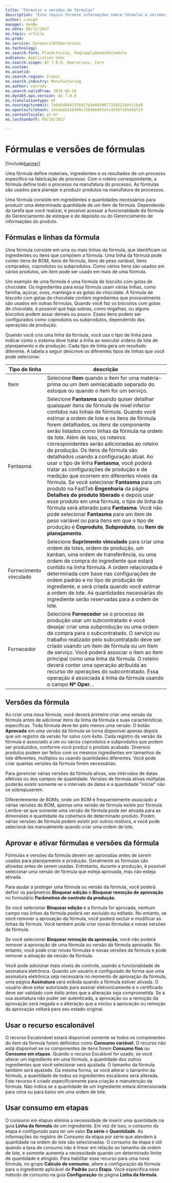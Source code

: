 ```yaml
---
title: "Fórmulas e versões de fórmulas"
description: "Este tópico fornece informações sobre fórmulas e versões da fórmula. Uma fórmula define materiais, ingredientes e os resultados de um processo específico na fabricação de processo. As fórmulas são usados para planejar e produzir produtos na manufatura de processos."
author: cvocph
manager: AnnBe
ms.date: 09/12/2017
ms.topic: article
ms.prod: 
ms.service: Dynamics365Operations
ms.technology: 
ms.search.form: PlanActivity, ReqSupplyDemandSchedule
audience: Application User
ms.search.scope: AX 7.0.0, Operations, Core
ms.custom: 
ms.assetid: 
ms.search.region: Global
ms.search.industry: Manufacturing
ms.author: conradv
ms.search.validFrom: 2016-02-28
ms.dyn365.ops.version: AX 7.0.0
ms.translationtype: HT
ms.sourcegitcommit: 7e0a5d044133b917a3eb9386773205218e5c1b40
ms.openlocfilehash: 53edebb31b969c13b566d03afe3d58718543bf23
ms.contentlocale: pt-br
ms.lasthandoff: 09/29/2017

---
```


# <a name="formulas-and-formula-versions"></a>Fórmulas e versões de fórmulas

[!include[banner](../includes/banner.md)]

Uma fórmula define materiais, ingredientes e os resultados de um processo específico na fabricação de processo. Com o roteiro correspondente, a fórmula define todo o processo na manufatura do processo. As fórmulas são usados para planejar e produzir produtos na manufatura de processos.

Uma fórmula consiste em ingredientes e quantidades necessários para produzir uma determinada quantidade de um item de fórmula. Dependendo da tarefa que você realizar, é possível acessar a funcionalidade da fórmula do Gerenciamento de estoque e de depósito ou do Gerenciamento de informações do produto.

## <a name="formulas-and-formula-lines"></a>Fórmulas e linhas da fórmula
Uma fórmula consiste em uma ou mais linhas da fórmula, que identificam os ingredientes ou itens que compõem a fórmula. Uma linha da fórmula pode conter itens de BOM, itens de fórmula, itens de peso variável, itens comprados, coprodutos ou subprodutos. Como vários itens são usados em vários produtos, um item pode ser usado em mais de uma fórmula.

Um exemplo de uma fórmula é uma fórmula de biscoito com gotas de chocolate. Os ingredientes para essa fórmula usam várias linhas, como farinha, açúcar, ovos, manteiga e as gotas de chocolate. A fórmula de biscoito com gotas de chocolate contém ingredientes que provavelmente são usados em outras fórmulas. Quando você faz os biscoitos com gotas de chocolate, é possível que haja sobras, como migalhas, ou alguns biscoitos podem assar demais ou pouco. Esses itens podem ser configurados como coprodutos ou subprodutos, dependendo das operações de produção.

Quando você cria uma linha da fórmula, você usa o tipo de linha para indicar como o sistema deve tratar a linha ao executar ordens de lote de planejamento e de produção. Cada tipo de linha gera um resultado diferente. A tabela a seguir descreve os diferentes tipos de linhas que você pode selecionar. 

| Tipo de linha     | descrição  |
|---------------|--------------|
| Item          | Selecione **Item** quando o item for uma matéria-prima ou um item semiacabado separado do estoque ou quando o item for um serviço. |
| Fantasma       | Selecione **Fantasma** quando quiser detalhar quaisquer itens de fórmula de nível inferior contidos nas linhas de fórmula. Quando você estimar a ordem de lote e os itens de fórmula forem detalhados, os itens de componente serão listados como linhas da fórmula na ordem de lote. Além de isso, os roteiros correspondentes serão adicionadas ao roteiro de produção. Os itens de fórmula são detalhados usando a configuração atual. Ao usar o tipo de linha **Fantasma**, você poderá tratar as configurações de produção e de medição que ocorrem em diferentes níveis da fórmula. Se você selecionar **Fantasma** para um produto na FastTab **Engenharia** da página **Detalhes do produto liberado** e depois usar esse produto em uma fórmula, o tipo de linha da fórmula será alterado para **Fantasma**. Você não pode selecionar **Fantasma** para um item de peso variável ou para itens em que o tipo de produção é **Coproduto**, **Subproduto**, ou **Item de planejamento**. |
| Fornecimento vinculado | Selecione **Suprimento vinculado** para criar uma ordem de lotes, ordem de produção, um kanban, uma ordem de transferência, ou uma ordem de compra do ingrediente que estará contido na linha fórmula. A ordem relacionada é determinada com base nas configurações de ordem padrão e no tipo de produção de ingrediente, e será criada quando você estimar a ordem de lote. As quantidades necessárias do ingrediente serão reservadas para a ordem de lote. |
| Fornecedor        | Selecione **Fornecedor** se o processo de produção usar um subcontratado e você desejar criar uma subprodução ou uma ordem de compra para o subcontratado. O serviço ou trabalho realizado pelo subcontratado deve ser criado usando um item de fórmula ou um Item de serviço. Você poderá associar o item ao item principal como uma linha da fórmula. O roteiro deverá conter uma operação atribuída ao recurso de operações do subcontratado. Essa operação é associada à linha da fórmula usando o campo **Nº Oper.** . |

## <a name="formula-versions"></a>Versões da fórmula
Ao criar uma nova fórmula, você deverá primeiro criar uma versão da fórmula antes de adicionar itens da linha da fórmula e suas características específicas. Toda fórmula deve ter pelo menos uma versão. O botão **Aprovado** em uma versão da fórmula se torna disponível apenas depois que um registro da versão for salvo com êxito. Cada registro da versão da fórmula é associado a um ou vários coprodutos e subprodutos que podem ser produzidos, conforme você produz o produto acabado. Diversos produtos podem ser feitos com os mesmos ingredientes em tamanhos de lote diferentes, múltiplos ou usando quantidades diferentes. Você pode criar quantas versões da fórmula forem necessárias.

Para gerenciar várias versões da fórmula ativas, use intervalos de datas efetivas ou dos campos de quantidade. Versões de fórmula ativas múltiplas poderão existir somente se o intervalo de datas e a quantidade "inicial" não se sobrepuserem.

Diferentemente de BOMs, onde um BOM é frequentemente associado a várias versões de BOM, apenas uma versão de fórmula existe por fórmula. Lembre-se que somente uma versão de fórmula pode ser ativada para as dimensões e quantidade da cobertura de determinado produto. Porém, várias versões de fórmula podem existir por outros motivos, e você pode selecioná-las manualmente quando criar uma ordem de lote.

## <a name="approve-and-activate-formulas-and-formula-versions"></a>Aprovar e ativar fórmulas e versões da fórmula
Fórmulas e versões da fórmula devem ser aprovadas antes de serem usadas para planejamento e produção. Geralmente as fórmulas são ativadas antes de serem usadas. Entretanto, durante a produção, é possível selecionar uma versão de fórmula que esteja aprovada, mas não esteja ativada.

Para ajudar a proteger uma fórmula ou versão da fórmula, você poderá definir os parâmetros **Bloquear edição** e **Bloquear remoção de aprovação** no formulário **Parâmetros de controle da produção**.

Se você selecionar **Bloquear edição** e a fórmula for aprovada, nenhum campo nas linhas da fórmula poderá ser excluído ou editado. No entanto, se você remover a aprovação da fórmula, você poderá excluir e modificar as linhas da fórmula. Você também pode criar novas fórmulas e novas versões da fórmula.

Se você selecionar **Bloquear remoção da aprovação**, você não poderá remover a aprovação de uma fórmula ou versão da fórmula aprovada. No entanto, você pode criar novas fórmulas e novas versões da fórmula e pode remover a ativação da versão da fórmula.

Você pode adicionar mais níveis de controle, usando a funcionalidade de assinatura eletrônica. Quando um usuário é configurado de forma que uma assinatura eletrônica seja necessária no momento de aprovação da fórmula, uma página **Assinatura** será exibida quando a fórmula estiver ativada. O usuário deve estar autorizado para assinar eletronicamente e o certificado deve ser validado com êxito antes que a alteração seja comprometida. Se a sua assinatura não puder ser autenticada, a aprovação ou a remoção da aprovação será negada e a alteração que a iniciou a aprovação ou remoção da aprovação voltará para seu estado original.

## <a name="use-the-scalable-feature"></a>Usar o recurso escalonável
O recurso Escalonável estará disponível somente se todos os componentes do item da fórmula forem definidos como **Consumo variável**. O recurso não está disponível se os componentes de itens forem  **Consumo fixo** ou **Consumo em etapas**. Quando o recurso Escalável for usado, se você alterar um ingrediente em uma fórmula, a quantidade dos outros ingredientes que você selecionar será ajustada. O tamanho da fórmula também será ajustado. Da mesma forma, se você alterar o tamanho da fórmula, a quantidade de todos os ingredientes escaláveis será alterada. Este recurso é criado especificamente para criação e manutenção da fórmula. Não indica se a quantidade de um ingrediente estará dimensionada para cima ou para baixo em uma ordem de lote.

## <a name="use-step-consumption"></a>Usar consumo em etapas
O consumo em etapas elimina a necessidade de inserir uma quantidade na guia **Linha da fórmula** de um ingrediente. Em vez de isso, o consumo da etapa é configurado para ter um valor **Da série** e **Quantidade**. As informações do registro de Consumo da etapa por série que atendem à quantidade na ordem do lote são selecionadas. O consumo da etapa é útil quando a taxa de consumo não é linear em relação ao tamanho da ordem de lote, e somente aumenta a necessidade quando um determinado limite de quantidade é atingido. Para habilitar esse recurso para uma nova fórmula, no grupo **Cálculo de consumo**, altere a configuração da fórmula para o ingrediente aplicável de  **Padrão** para **Etapa**. Você especifica esse método de consumo na guia **Configuração** da página **Linha da fórmula**.

